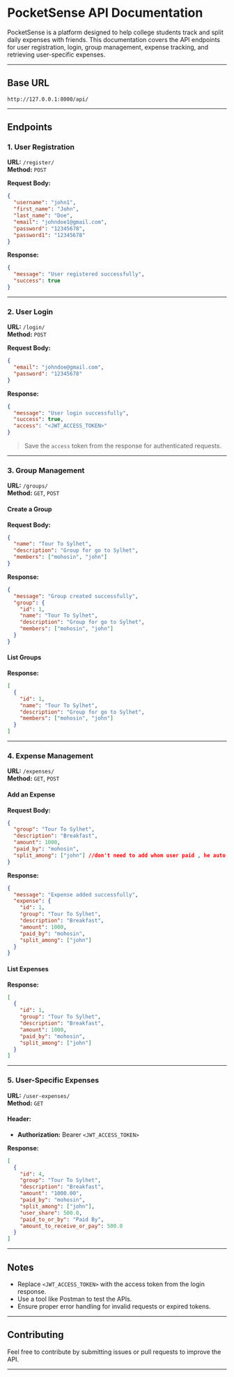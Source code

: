 # PocketSense API Documentation

PocketSense is a platform designed to help college students track and split daily expenses with friends. This documentation covers the API endpoints for user registration, login, group management, expense tracking, and retrieving user-specific expenses.

---

## Base URL

```
http://127.0.0.1:8000/api/
```

---

## Endpoints

### 1. User Registration

**URL:** `/register/`  
**Method:** `POST`

**Request Body:**

```json
{
  "username": "john1",
  "first_name": "John",
  "last_name": "Doe",
  "email": "johndoe1@gmail.com",
  "password": "12345678",
  "password1": "12345678"
}
```

**Response:**

```json
{
  "message": "User registered successfully",
  "success": true
}
```

---

### 2. User Login

**URL:** `/login/`  
**Method:** `POST`

**Request Body:**

```json
{
  "email": "johndoe@gmail.com",
  "password": "12345678"
}
```

**Response:**

```json
{
  "message": "User login successfully",
  "success": true,
  "access": "<JWT_ACCESS_TOKEN>"
}
```

> Save the `access` token from the response for authenticated requests.

---

### 3. Group Management

**URL:** `/groups/`  
**Method:** `GET`, `POST`

#### Create a Group

**Request Body:**

```json
{
  "name": "Tour To Sylhet",
  "description": "Group for go to Sylhet",
  "members": ["mohosin", "john"]
}
```

**Response:**

```json
{
  "message": "Group created successfully",
  "group": {
    "id": 1,
    "name": "Tour To Sylhet",
    "description": "Group for go to Sylhet",
    "members": ["mohosin", "john"]
  }
}
```

#### List Groups

**Response:**

```json
[
  {
    "id": 1,
    "name": "Tour To Sylhet",
    "description": "Group for go to Sylhet",
    "members": ["mohosin", "john"]
  }
]
```

---

### 4. Expense Management

**URL:** `/expenses/`  
**Method:** `GET`, `POST`

#### Add an Expense

**Request Body:**

```json
{
  "group": "Tour To Sylhet",
  "description": "Breakfast",
  "amount": 1000,
  "paid_by": "mohosin",
  "split_among": ["john"] //don't need to add whom user paid , he auto added in this field
}
```

**Response:**

```json
{
  "message": "Expense added successfully",
  "expense": {
    "id": 1,
    "group": "Tour To Sylhet",
    "description": "Breakfast",
    "amount": 1000,
    "paid_by": "mohosin",
    "split_among": ["john"]
  }
}
```

#### List Expenses

**Response:**

```json
[
  {
    "id": 1,
    "group": "Tour To Sylhet",
    "description": "Breakfast",
    "amount": 1000,
    "paid_by": "mohosin",
    "split_among": ["john"]
  }
]
```

---

### 5. User-Specific Expenses

**URL:** `/user-expenses/`  
**Method:** `GET`

#### Header:

- **Authorization:** Bearer `<JWT_ACCESS_TOKEN>`

**Response:**

```json
[
  {
    "id": 4,
    "group": "Tour To Sylhet",
    "description": "Breakfast",
    "amount": "1000.00",
    "paid_by": "mohosin",
    "split_among": ["john"],
    "user_share": 500.0,
    "paid_to_or_by": "Paid By",
    "amount_to_receive_or_pay": 500.0
  }
]
```

---

## Notes

- Replace `<JWT_ACCESS_TOKEN>` with the access token from the login response.
- Use a tool like Postman to test the APIs.
- Ensure proper error handling for invalid requests or expired tokens.

---

## Contributing

Feel free to contribute by submitting issues or pull requests to improve the API.

---

